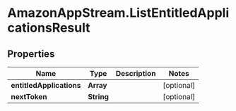 # AmazonAppStream.ListEntitledApplicationsResult

## Properties

Name | Type | Description | Notes
------------ | ------------- | ------------- | -------------
**entitledApplications** | **Array** |  | [optional] 
**nextToken** | **String** |  | [optional] 


